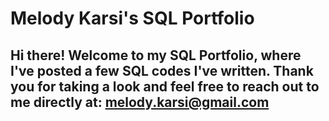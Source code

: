 # Melody Karsi's SQL Portfolio
## Hi there! Welcome to my SQL Portfolio, where I've posted a few SQL codes I've written. Thank you for taking a look and feel free to reach out to me directly at: melody.karsi@gmail.com
